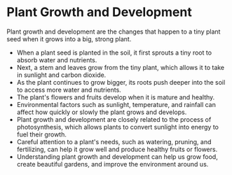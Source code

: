 # Plant Growth and Development

Plant growth and development are the changes that happen to a tiny plant seed when it grows into a big, strong plant.

* When a plant seed is planted in the soil, it first sprouts a tiny root to absorb water and nutrients.
* Next, a stem and leaves grow from the tiny plant, which allows it to take in sunlight and carbon dioxide.
* As the plant continues to grow bigger, its roots push deeper into the soil to access more water and nutrients.
* The plant's flowers and fruits develop when it is mature and healthy.
* Environmental factors such as sunlight, temperature, and rainfall can affect how quickly or slowly the plant grows and develops.
* Plant growth and development are closely related to the process of photosynthesis, which allows plants to convert sunlight into energy to fuel their growth.
* Careful attention to a plant's needs, such as watering, pruning, and fertilizing, can help it grow well and produce healthy fruits or flowers.
* Understanding plant growth and development can help us grow food, create beautiful gardens, and improve the environment around us.
